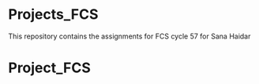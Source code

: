 # Projects_FCS
This repository contains the assignments for FCS cycle 57 for Sana Haidar
# Project_FCS

